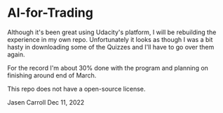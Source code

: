 # AI-for-Trading

Although it's been great using Udacity's platform, I will be rebuilding the experience in my own repo. Unfortunately it looks as though I was a bit hasty in downloading some of the Quizzes and I'll have to go over them again. 

For the record I'm about 30% done with the program and planning on finishing around end of March. 

This repo does not have a open-source license. 

Jasen Carroll
Dec 11, 2022

